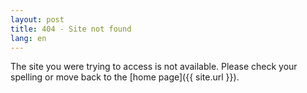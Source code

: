 ```yaml
---
layout: post
title: 404 - Site not found
lang: en
---
```

The site you were trying to access is not available. Please check your spelling or move back to the [home page]({{ site.url }}).
